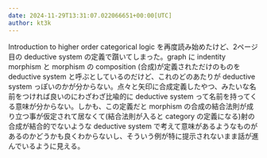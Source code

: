```yaml
---
date: 2024-11-29T13:31:07.022066651+00:00[UTC]
author: kt3k
---
```

Introduction to higher order categorical logic を再度読み始めたけど、2ページ目の deductive system の定義で躓いてしまった。graph に indentity morphism と morphism の composition (合成)が定義されただけのものを deductive system と呼ぶとしているのだけど、これのどのあたりが deductive system っぽいのかが分からない。点々と矢印に合成定義したやつ、みたいな名前をつければ良いのにわざわざ比喩的に deductive system って名前を持ってくる意味が分からない。しかも、この定義だと morphism の合成の結合法則が成り立つ事が仮定されて居なくて(結合法則が入ると category の定義になる)射の合成が結合的でないような deductive system で考えて意味があるようなものがあるのかどうかも良くわからないし、そういう例が特に提示されないまま話が進んでいるように見える。
